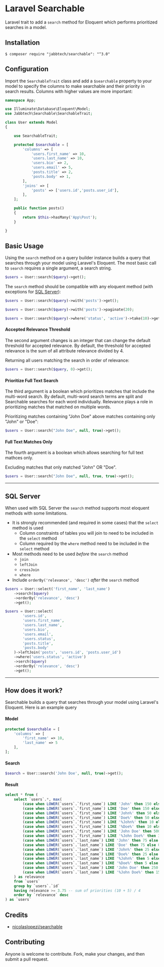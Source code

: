 Laravel Searchable
==========================================

Laravel trait to add a `search` method for Eloquent which performs prioritized searches in a model.

## Installation

```
$ composer require "jabbtech/searchable": "^3.0"
```

## Configuration

Import the `SearchableTrait` class and add a `$searchable` property to your model to specify the columns to make searchable and their priority in search results. Columns with higher values are more important:

```php
namespace App;

use Illuminate\Database\Eloquent\Model;
use Jabbtech\Searchable\SearchableTrait;

class User extends Model
{

    use SearchableTrait;

    protected $searchable = [
        'columns' => [
            'users.first_name' => 10,
            'users.last_name' => 10,
            'users.bio' => 2,
            'users.email' => 5,
            'posts.title' => 2,
            'posts.body' => 1,
        ],
        'joins' => [
            'posts' => ['users.id','posts.user_id'],
        ],
    ];

    public function posts()
    {
        return $this->hasMany('App\Post');
    }

}
```

## Basic Usage

Using the `search` method on a query builder instance builds a query that searches through your model using Laravel's Eloquent. The most basic call to `search` requires a single argument, a search string.

```php
$users = User::search($query)->get();
```

The `search` method should be compatible with any eloquent method (with exceptions for [SQL Server](#sql-server)):
```php
$users = User::search($query)->with('posts')->get();

$users = User::search($query)->with('posts')->paginate(20);

$users = User::search($query)->where('status', 'active')->take(10)->get();
```

#### Accepted Relevance Threshold

The second argument changes is an integer that can change the default threshold for accepted relevance. By default, the threshold for accepted relevance is the sum of all attribute relevance divided by 4.

Returning all users matching the search in order of relevance:

```php
$users = User::search($query, 0)->get();
```

#### Prioritize Full Text Search

The third argument is a boolean which prioritizes matches that include the multi-word search. By default, multi-word search terms are split and Searchable searches for each word individually. Relevance plays a role in prioritizing matches that matched on multiple words.

Prioritizing matches containing "John Doe" above matches containing only "John" or "Doe":

```php
$users = User::search("John Doe", null, true)->get();
```

#### Full Text Matches Only

The fourth argument is a boolean which allows searching for full text mathces only.

Excluding matches that only matched "John" OR "Doe".

```php
$users = User::search("John Doe", null, true, true)->get();
```

---

## SQL Server
When used with SQL Server the `search` method supports most eloquent methods with some limitations.
* It is strongly recommended (and required in some cases) that the `select` method is used
    * Column constraints of tables you will join to need to be included in the `select` method
    * Column required by the `where` method need to be included in the `select` method
* Most methods need to be used _before_ the `search` method
    * `join`
    * `leftJoin`
    * `crossJoin`
    * `where`
* Include `orderBy('relevance', 'desc')` _after_ the `search` method

```php
$users = User::select('first_name', 'last_name')
    ->search($query)
    ->orderBy('relevance', 'desc')
    ->get();

$users = User::select(
        'users.id',
        'users.first_name',
        'users.last_name',
        'users.bio',
        'users.email',
        'users.status',
        'posts.title',
        'posts.body'
    )->leftJoin('posts', 'users.id', 'posts.user_id')
    ->where('users.status', 'active')
    ->serch($query)
    ->orderBy('relevance', 'desc')
    ->get();
```

---

## How does it work?

Searchable builds a query that searches through your model using Laravel's Eloquent. Here is an example query

#### Model
```php
protected $searchable = [
    'columns' => [
        'first_name' => 10,
        'last_name' => 5
    ],
];
```

#### Search
```php
$search = User::search('John Doe', null, true)->get();
```

#### Result
```sql
select * from (
    select `users`.*, max(
        (case when LOWER(`users`.`first_name`) LIKE 'John' then 150 else 0 end) + -- column equals word: priority * 15
        (case when LOWER(`users`.`first_name`) LIKE 'Doe' then 150 else 0 end) +
        (case when LOWER(`users`.`first_name`) LIKE 'John%' then 50 else 0 end) + -- column starts with word: priority * 5
        (case when LOWER(`users`.`first_name`) LIKE 'Doe%' then 50 else 0 end) +
        (case when LOWER(`users`.`first_name`) LIKE '%John%' then 10 else 0 end) + -- column contains word: priority * 1
        (case when LOWER(`users`.`first_name`) LIKE '%Doe%' then 10 else 0 end) +
        (case when LOWER(`users`.`first_name`) LIKE 'John Doe' then 500 else 0 end) + -- column matches full text: priority * 50
        (case when LOWER(`users`.`first_name`) LIKE '%John Doe%' then 300 else 0 end) + -- column contains full text: priority * 30
        (case when LOWER(`users`.`last_name`) LIKE 'John' then 75 else 0 end) + 
        (case when LOWER(`users`.`last_name`) LIKE 'Doe' then 75 else 0 end) + 
        (case when LOWER(`users`.`last_name`) LIKE 'John%' then 25 else 0 end) + 
        (case when LOWER(`users`.`last_name`) LIKE 'Doe%' then 25 else 0 end) + 
        (case when LOWER(`users`.`last_name`) LIKE '%John%' then 5 else 0 end) + 
        (case when LOWER(`users`.`last_name`) LIKE '%Doe%' then 5 else 0 end) + 
        (case when LOWER(`users`.`last_name`) LIKE 'John Doe' then 250 else 0 end) + 
        (case when LOWER(`users`.`last_name`) LIKE '%John Doe%' then 150 else 0 end)
    ) as relevance 
    from `users` 
    group by `users`.`id` 
    having relevance >= 3.75 -- sum of priorities (10 + 5) / 4
    order by `relevance` desc
) as `users`
```

## Credits

* [nicolaslopezj/searchable](https://github.com/nicolaslopezj/searchable)

## Contributing

Anyone is welcome to contribute. Fork, make your changes, and then submit a pull request.
